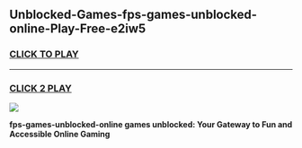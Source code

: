
## Unblocked-Games-fps-games-unblocked-online-Play-Free-e2iw5
<h3>
<a href="https://premium76.site?title=fps-games-unblocked-online&ref=23A">CLICK TO PLAY</a></h3>
<hr>

<h3>
<a href="https://premium76.site?title=fps-games-unblocked-online&ref=23A">CLICK 2 PLAY</a>
  
</h3>

<a href="https://premium76.site?title=fps-games-unblocked-online&ref=23A"><img src="https://clearcache.store/games.png"></a>


**fps-games-unblocked-online games unblocked: Your Gateway to Fun and Accessible Online Gaming**
